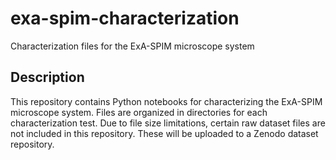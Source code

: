 # exa-spim-characterization
Characterization files for the ExA-SPIM microscope system

## Description
This repository contains Python notebooks for characterizing the ExA-SPIM microscope system. Files are organized in directories for each characterization test. Due to file size limitations, certain raw dataset files are not included in this repository. These will be uploaded to a Zenodo dataset repository.

